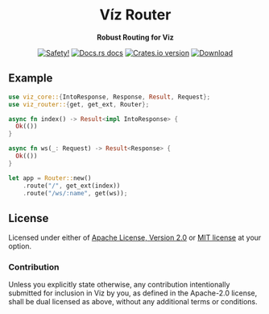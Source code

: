 <h1 align="center">Víz Router</h1>

<div align="center">
  <p><strong>Robust Routing for Viz</strong></p>
</div>

<div align="center">
  <!-- Safety -->
  <a href="/">
    <img src="https://img.shields.io/badge/-safety!-success?style=flat-square"
      alt="Safety!" /></a>
  <!-- Docs.rs docs -->
  <a href="https://docs.rs/viz-router">
    <img src="https://img.shields.io/badge/docs-latest-blue.svg?style=flat-square"
      alt="Docs.rs docs" /></a>
  <!-- Crates version -->
  <a href="https://crates.io/crates/viz-router">
    <img src="https://img.shields.io/crates/v/viz-router.svg?style=flat-square"
    alt="Crates.io version" /></a>
  <!-- Downloads -->
  <a href="https://crates.io/crates/viz-router">
    <img src="https://img.shields.io/crates/d/viz-router.svg?style=flat-square"
      alt="Download" /></a>
</div>

## Example

```rust
use viz_core::{IntoResponse, Response, Result, Request};
use viz_router::{get, get_ext, Router};

async fn index() -> Result<impl IntoResponse> {
  Ok(())
}

async fn ws(_: Request) -> Result<Response> {
  Ok(())
}

let app = Router::new()
    .route("/", get_ext(index))
    .route("/ws/:name", get(ws));
```

## License

Licensed under either of [Apache License, Version 2.0](LICENSE-APACHE) or
[MIT license](LICENSE-MIT) at your option.

### Contribution

Unless you explicitly state otherwise, any contribution intentionally submitted 
for inclusion in Viz by you, as defined in the Apache-2.0 license, shall
be dual licensed as above, without any additional terms or conditions.